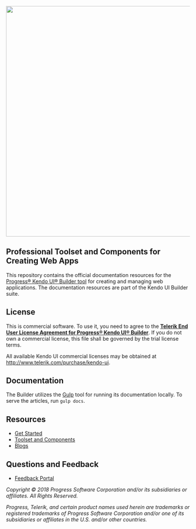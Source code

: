 <a href="https://www.telerik.com/kendo-ui-builder/" target="_blank">
<img width="631" src="https://www.telerik.com/kendo-ui-builder/npm-banner.svg">
</a>

## Professional Toolset and Components for Creating Web Apps

This repository contains the official documentation resources for the [Progress® Kendo UI® Builder tool](https://www.telerik.com/kendo-ui-builder/) for creating and managing web applications. The documentation resources are part of the Kendo UI Builder suite.

## License

This is commercial software. To use it, you need to agree to the [**Telerik End User License Agreement for Progress® Kendo UI® Builder**](https://www.telerik.com/purchase/license-agreements). If you do not own a commercial license, this file shall be governed by the trial license terms.

All available Kendo UI commercial licenses may be obtained at http://www.telerik.com/purchase/kendo-ui.

## Documentation

The Builder utilizes the [Gulp](https://css-tricks.com/gulp-for-beginners/) tool for running its documentation locally. To serve the articles, run `gulp docs`. 

## Resources

- [Get Started](https://www.telerik.com/kendo-ui-builder/getting-started)
- [Toolset and Components](https://www.telerik.com/kendo-ui-builder/documentation)
- [Blogs](http://www.telerik.com/blogs/kendo-ui)

## Questions and Feedback

- [Feedback Portal](http://kendoui-feedback.telerik.com/forums/912307-kendo-ui-builder)

*Copyright © 2018 Progress Software Corporation and/or its subsidiaries or affiliates. All Rights Reserved.*

*Progress, Telerik, and certain product names used herein are trademarks or registered trademarks of Progress Software Corporation and/or one of its subsidiaries or affiliates in the U.S. and/or other countries.*

